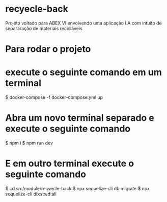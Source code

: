 # recyecle-back
Projeto voltado para ABEX VI envolvendo uma aplicação I.A com intuito de separaração de materiais recicláveis


# Para rodar o projeto
# execute o seguinte comando em um terminal
$ docker-compose -f docker-compose.yml up

# Abra um novo terminal separado e execute o seguinte comando
$ npm i
$ npm run dev

# E em outro terminal execute o seguinte comando
$ cd src/module/recyecle-back
$ npx sequelize-cli db:migrate
$ npx sequelize-cli db:seed:all
